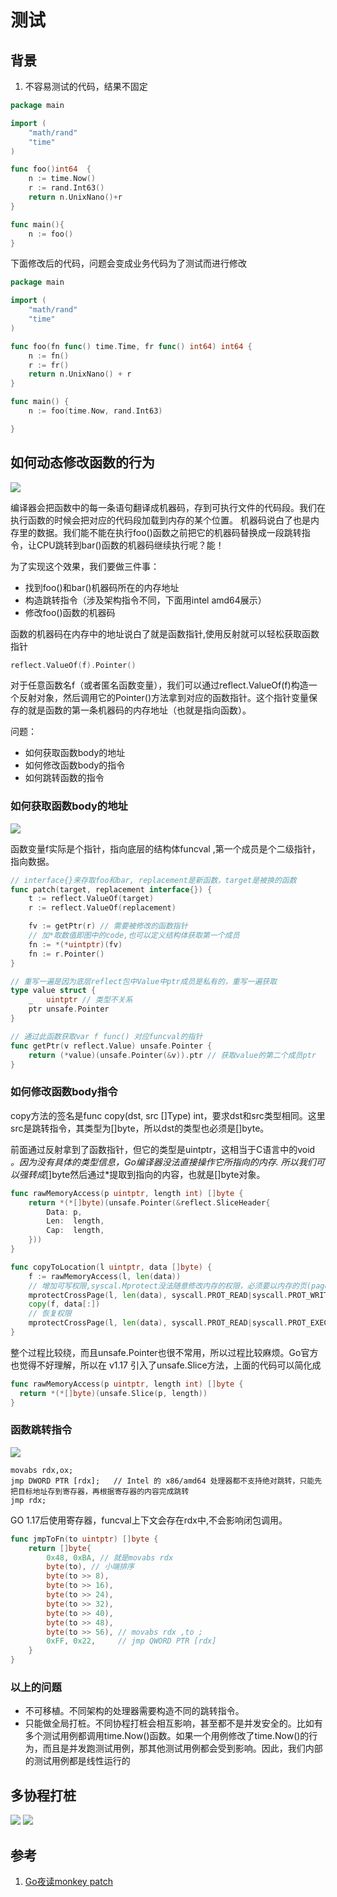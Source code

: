 # 测试

## 背景
1. 不容易测试的代码，结果不固定
```go
package main

import (
	"math/rand"
	"time"
)

func foo()int64  {
    n := time.Now()
    r := rand.Int63()
    return n.UnixNano()+r
}

func main(){
	n := foo()
}
```

下面修改后的代码，问题会变成业务代码为了测试而进行修改
```go
package main

import (
	"math/rand"
	"time"
)

func foo(fn func() time.Time, fr func() int64) int64 {
	n := fn()
	r := fr()
	return n.UnixNano() + r
}

func main() {
	n := foo(time.Now, rand.Int63)

}


```

## 如何动态修改函数的行为
![](.test_images/modify_action.png)

编译器会把函数中的每一条语句翻译成机器码，存到可执行文件的代码段。我们在执行函数的时候会把对应的代码段加载到内存的某个位置。
机器码说白了也是内存里的数据。我们能不能在执行foo()函数之前把它的机器码替换成一段跳转指令，让CPU跳转到bar()函数的机器码继续执行呢？能！

为了实现这个效果，我们要做三件事：

- 找到foo()和bar()机器码所在的内存地址
- 构造跳转指令（涉及架构指令不同，下面用intel amd64展示）
- 修改foo()函数的机器码

函数的机器码在内存中的地址说白了就是函数指针,使用反射就可以轻松获取函数指针
```go
reflect.ValueOf(f).Pointer()
```

对于任意函数名f（或者匿名函数变量），我们可以通过reflect.ValueOf(f)构造一个反射对象，然后调用它的Pointer()方法拿到对应的函数指针。这个指针变量保存的就是函数的第一条机器码的内存地址（也就是指向函数）。



问题：
- 如何获取函数body的地址
- 如何修改函数body的指令
- 如何跳转函数的指令


### 如何获取函数body的地址
![](.test_images/func_info_in_go.png)

函数变量f实际是个指针，指向底层的结构体funcval ,第一个成员是个二级指针，指向数据。 

```go
// interface{}来存取foo和bar, replacement是新函数，target是被换的函数
func patch(target, replacement interface{}) {
	t := reflect.ValueOf(target)
	r := reflect.ValueOf(replacement)

	fv := getPtr(r) // 需要被修改的函数指针
	// 加*取数值即图中的code,也可以定义结构体获取第一个成员
	fn := *(*uintptr)(fv)
	fn := r.Pointer()
}

// 重写一遍是因为底层reflect包中Value中ptr成员是私有的，重写一遍获取
type value struct {
	_   uintptr // 类型不关系
	ptr unsafe.Pointer
}

// 通过此函数获取var f func() 对应funcval的指针
func getPtr(v reflect.Value) unsafe.Pointer {
	return (*value)(unsafe.Pointer(&v)).ptr // 获取value的第二个成员ptr
}
```


### 如何修改函数body指令
copy方法的签名是func copy(dst, src []Type) int，要求dst和src类型相同。这里src是跳转指令，其类型为[]byte，所以dst的类型也必须是[]byte。

前面通过反射拿到了函数指针，但它的类型是uintptr，这相当于C语言中的void *。因为没有具体的类型信息，Go编译器没法直接操作它所指向的内存.
所以我们可以强转成*[]byte然后通过*提取到指向的内容，也就是[]byte对象。
```go
func rawMemoryAccess(p uintptr, length int) []byte {
	return *(*[]byte)(unsafe.Pointer(&reflect.SliceHeader{
		Data: p,
		Len:  length,
		Cap:  length,
	}))
}

func copyToLocation(l uintptr, data []byte) {
	f := rawMemoryAccess(l, len(data))
	// 增加可写权限,syscal.Mprotect没法随意修改内存的权限，必须要以内存的页(page)为单位进行修改。
	mprotectCrossPage(l, len(data), syscall.PROT_READ|syscall.PROT_WRITE|syscall.PROT_EXEC)
	copy(f, data[:])
	// 恢复权限
	mprotectCrossPage(l, len(data), syscall.PROT_READ|syscall.PROT_EXEC)
}
```

整个过程比较绕，而且unsafe.Pointer也很不常用，所以过程比较麻烦。Go官方也觉得不好理解，所以在 v1.17 引入了unsafe.Slice方法，上面的代码可以简化成
```go
func rawMemoryAccess(p uintptr, length int) []byte {
  return *(*[]byte)(unsafe.Slice(p, length))
}
```

### 函数跳转指令
![](.test_images/go_asm_info.png)
```assembly
movabs rdx,ox;
jmp DWORD PTR [rdx];   // Intel 的 x86/amd64 处理器都不支持绝对跳转，只能先把目标地址存到寄存器，再根据寄存器的内容完成跳转
jmp rdx;
```
GO 1.17后使用寄存器，funcval上下文会存在rdx中,不会影响闭包调用。
```go
func jmpToFn(to uintptr) []byte {
	return []byte{
		0x48, 0xBA, // 就是movabs rdx
		byte(to), // 小端排序
		byte(to >> 8),
		byte(to >> 16),
		byte(to >> 24),
		byte(to >> 32),
		byte(to >> 40),
		byte(to >> 48),
		byte(to >> 56), // movabs rdx ,to ;
		0xFF, 0x22,     // jmp QWORD PTR [rdx]
	}
}

```


### 以上的问题
- 不可移植。不同架构的处理器需要构造不同的跳转指令。
- 只能做全局打桩。不同协程打桩会相互影响，甚至都不是并发安全的。比如有多个测试用例都调用time.Now()函数。如果一个用例修改了time.Now()的行为，而且是并发跑测试用例，那其他测试用例都会受到影响。因此，我们内部的测试用例都是线性运行的


## 多协程打桩
![](.test_images/multigoroutine_patch.png)
![](.test_images/mutigoroutine_patch2.png)



## 参考
1. [Go夜读monkey patch](https://talkgo.org/t/topic/2880)